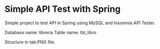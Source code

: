 # Simple API Test with Spring
Simple project to test API in Spring using MySQL and Insomnia API Tester.

Database name: libreria
Table name: tbl_libro

Structure in tab.PNG file.
